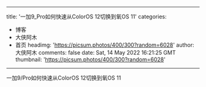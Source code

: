 
---
title: '一加9_Pro如何快速从ColorOS 12切换到氧OS 11'
categories: 
 - 博客
 - 大侠阿木
 - 首页
headimg: 'https://picsum.photos/400/300?random=6028'
author: 大侠阿木
comments: false
date: Sat, 14 May 2022 16:21:25 GMT
thumbnail: 'https://picsum.photos/400/300?random=6028'
---

<div>   
一加9/Pro如何快速从ColorOS 12切换到氧OS 11  
</div>
            